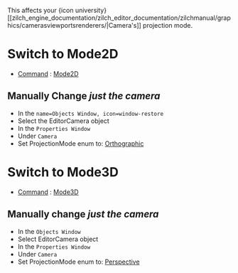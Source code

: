 This affects your {icon university}[[zilch_engine_documentation/zilch_editor_documentation/zilchmanual/graphics/camerasviewportsrenderers/|Camera's]] projection mode.

 # Switch to Mode2D
- [Command](commands.md) : [Mode2D](../../../../code_reference/command_reference.md#mode2d)

 ## Manually Change *just the camera*


 - In the `name=Objects Window, icon=window-restore`
  - Select the EditorCamera object
 - In the `Properties Window`
  - Under `Camera`
   - Set ProjectionMode enum to: [Orthographic](../../../../code_reference/enum_reference.md#perspectivemode)

 # Switch to Mode3D
- [Command](commands.md) : [Mode3D](../../../../code_reference/command_reference.md#mode3d)


 ## Manually change *just the camera*


 - In the `Objects Window`
  - Select EditorCamera object
 - In the `Properties Window`
  - Under `Camera`
   - Set ProjectionMode enum to: [Perspective](../../../../code_reference/enum_reference.md#perspectivemode)
 

 
